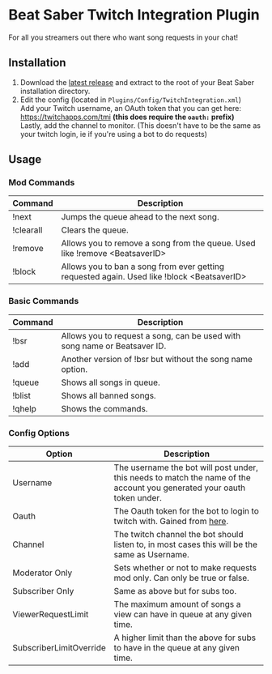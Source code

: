 # Beat Saber Twitch Integration Plugin
For all you streamers out there who want song requests in your chat!

## Installation
1. Download the [latest release](https://github.com/Soliel/Beat-Saber-Twitch-Integration/releases) and extract to the root of your Beat Saber installation directory.
2. Edit the config (located in `Plugins/Config/TwitchIntegration.xml`)  
Add your Twitch username, an OAuth token that you can get here: https://twitchapps.com/tmi **(this does require the `oauth:` prefix)**  
Lastly, add the channel to monitor. (This doesn't have to be the same as your twitch login, ie if you're using a bot to do requests)

## Usage

### Mod Commands

| Command | Description |
| --- | --- |
| !next | Jumps the queue ahead to the next song. |
| !clearall | Clears the queue. |
| !remove | Allows you to remove a song from the queue. Used like !remove \<BeatsaverID\> |
| !block | Allows you to ban a song from ever getting requested again. Used like !block \<BeatsaverID\> |


### Basic Commands

| Command | Description |
| --- | --- |
| !bsr | Allows you to request a song, can be used with song name or Beatsaver ID. | 
| !add | Another version of !bsr but without the song name option. |
| !queue | Shows all songs in queue. |
| !blist | Shows all banned songs. |
| !qhelp | Shows the commands. |

### Config Options

| Option | Description |
| --- | --- |
| Username | The username the bot will post under, this needs to match the name of the account you generated your oauth token under. |
| Oauth | The Oauth token for the bot to login to twitch with. Gained from [here](https://twitchapps.com/tmi). |
| Channel | The twitch channel the bot should listen to, in most cases this will be the same as Username. |
| Moderator Only | Sets whether or not to make requests mod only. Can only be true or false. |
| Subscriber Only | Same as above but for subs too. |
| ViewerRequestLimit | The maximum amount of songs a view can have in queue at any given time. |
| SubscriberLimitOverride | A higher limit than the above for subs to have in the queue at any given time. |

